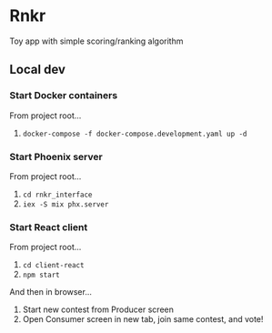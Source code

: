 # Rnkr

Toy app with simple scoring/ranking algorithm

## Local dev

### Start Docker containers

From project root...

1. `docker-compose -f docker-compose.development.yaml up -d`

### Start Phoenix server

From project root...

1. `cd rnkr_interface`
2. `iex -S mix phx.server`

### Start React client

From project root...

1. `cd client-react`
2. `npm start`

And then in browser...

1. Start new contest from Producer screen
2. Open Consumer screen in new tab, join same contest, and vote!
